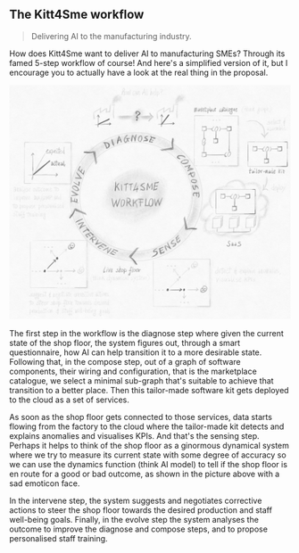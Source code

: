 The Kitt4Sme workflow
---------------------
> Delivering AI to the manufacturing industry.

How does Kitt4Sme want to deliver AI to manufacturing SMEs? Through
its famed 5-step workflow of course! And here's a simplified version
of it, but I encourage you to actually have a look at the real
thing in the proposal.

![Simplified Kitt4Sme workflow.][workflow.dia]

The first step in the workflow is the diagnose step where given the
current state of the shop floor, the system figures out, through a
smart questionnaire, how AI can help transition it to a more desirable
state. Following that, in the compose step, out of a graph of software
components, their wiring and configuration, that is the marketplace
catalogue, we select a minimal sub-graph that's suitable to achieve
that transition to a better place. Then this tailor-made software kit
gets deployed to the cloud as a set of services.

As soon as the shop floor gets connected to those services, data starts
flowing from the factory to the cloud where the tailor-made kit detects
and explains anomalies and visualises KPIs. And that's the sensing step.
Perhaps it helps to think of the shop floor as a ginormous dynamical
system where we try to measure its current state with some degree of
accuracy so we can use the dynamics function (think AI model) to tell
if the shop floor is en route for a good or bad outcome, as shown in
the picture above with a sad emoticon face.

In the intervene step, the system suggests and negotiates corrective
actions to steer the shop floor towards the desired production and
staff well-being goals. Finally, in the evolve step the system analyses
the outcome to improve the diagnose and compose steps, and to propose
personalised staff training.




[workflow.dia]: ./workflow.annotated.png

